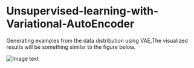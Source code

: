 # Unsupervised-learning-with-Variational-AutoEncoder
Generating examples from the data distribution using VAE,The visualized results will be something similar to the figure below.




![Image text](http://raw.github.com/hjw1993/image/master/latent_space.png)
